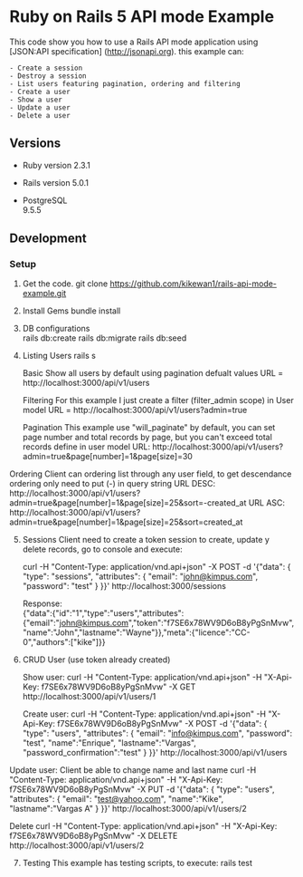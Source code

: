 # Ruby on Rails 5 API mode Example

This code show you how to use a Rails API mode application using [JSON:API specification] (http://jsonapi.org). this example can:

	- Create a session
	- Destroy a session
	- List users featuring pagination, ordering and filtering
	- Create a user
	- Show a user
	- Update a user
	- Delete a user

## Versions

* Ruby version
	2.3.1

* Rails version
	5.0.1

* PostgreSQL	
  9.5.5

Development
--------

### Setup
1. Get the code.
	git clone https://github.com/kikewan1/rails-api-mode-example.git

2. Install Gems	
	bundle install

3. DB configurations	
	rails db:create
	rails db:migrate
	rails db:seed

4. Listing Users
	rails s

	Basic
		Show all users by default using pagination defualt values
	  URL = http://localhost:3000/api/v1/users 

	Filtering
		For this example I just create a filter (filter_admin scope) in User model
	  URL = http://localhost:3000/api/v1/users?admin=true


	Pagination
		This example use "will_paginate" by default, you can set page number and total records by page, but you can't exceed total records define in user model
	  URL: http://localhost:3000/api/v1/users?admin=true&page[number]=1&page[size]=30

  Ordering 
  	Client can ordering list through any user field, to get descendance ordering only need to put (-) in query string
  	URL DESC:   http://localhost:3000/api/v1/users?admin=true&page[number]=1&page[size]=25&sort=-created_at
  	URL ASC:    http://localhost:3000/api/v1/users?admin=true&page[number]=1&page[size]=25&sort=created_at

5. Sessions
	Client need to create a token session to create, update y delete records, go to console and execute:

	curl -H "Content-Type: application/vnd.api+json" -X POST -d '{"data": { "type": "sessions", "attributes": { "email": "john@kimpus.com", "password": "test" } }}' http://localhost:3000/sessions

	Response: 	
	{"data":{"id":"1","type":"users","attributes":{"email":"john@kimpus.com","token":"f7SE6x78WV9D6oB8yPgSnMvw","name":"John","lastname":"Wayne"}},"meta":{"licence":"CC-0","authors":["kike"]}}

6. CRUD User (use token already created)
	
	Show user:
		curl -H "Content-Type: application/vnd.api+json" -H "X-Api-Key: f7SE6x78WV9D6oB8yPgSnMvw" -X GET  http://localhost:3000/api/v1/users/1

	Create user:
		curl -H "Content-Type: application/vnd.api+json" -H "X-Api-Key: f7SE6x78WV9D6oB8yPgSnMvw" -X POST -d '{"data": { "type": "users", "attributes": { "email": "info@kimpus.com", "password": "test", "name":"Enrique", "lastname":"Vargas", "password_confirmation":"test" } }}' http://localhost:3000/api/v1/users
  
  Update user:
  	Client be able to change name and last name
		curl -H "Content-Type: application/vnd.api+json" -H "X-Api-Key: f7SE6x78WV9D6oB8yPgSnMvw" -X PUT -d '{"data": { "type": "users", "attributes": { "email": "test@yahoo.com", "name":"Kike", "lastname":"Vargas A" } }}' http://localhost:3000/api/v1/users/2
  
  Delete
  	curl -H "Content-Type: application/vnd.api+json" -H "X-Api-Key: f7SE6x78WV9D6oB8yPgSnMvw" -X DELETE http://localhost:3000/api/v1/users/2


7. Testing
	This example has testing scripts, to execute:
	rails test


	
